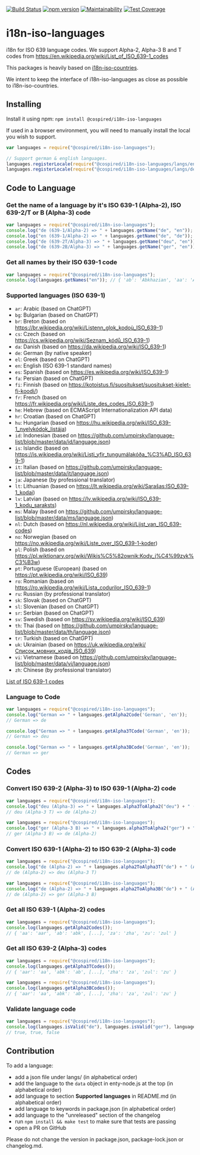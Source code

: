 [![Build Status](https://travis-ci.com/cospired/i18n-iso-languages.svg?branch=main)](https://travis-ci.com/cospired/i18n-iso-languages)
[![npm version](https://badge.fury.io/js/%40cospired%2Fi18n-iso-languages.svg)](https://badge.fury.io/js/%40cospired%2Fi18n-iso-languages)
[![Maintainability](https://api.codeclimate.com/v1/badges/31071476c2117e90d6fe/maintainability)](https://codeclimate.com/github/cospired/i18n-iso-languages/maintainability)
[![Test Coverage](https://api.codeclimate.com/v1/badges/31071476c2117e90d6fe/test_coverage)](https://codeclimate.com/github/cospired/i18n-iso-languages/test_coverage)

# i18n-iso-languages

i18n for ISO 639 language codes. We support Alpha-2, Alpha-3 B and T codes from https://en.wikipedia.org/wiki/List_of_ISO_639-1_codes

This packages is heavily based on [i18n-iso-countries](https://github.com/michaelwittig/node-i18n-iso-countries).

We intent to keep the interface of i18n-iso-languages as close as possible to i18n-iso-countries.
## Installing

Install it using npm: `npm install @cospired/i18n-iso-languages`

If used in a browser environment, you will need to manually install the local you wish to support.

```javascript
var languages = require("@cospired/i18n-iso-languages");

// Support german & english languages.
languages.registerLocale(require("@cospired/i18n-iso-languages/langs/en.json"));
languages.registerLocale(require("@cospired/i18n-iso-languages/langs/de.json"));
```

## Code to Language

### Get the name of a language by it's ISO 639-1 (Alpha-2), ISO 639-2/T or B (Alpha-3) code

`````javascript
var languages = require("@cospired/i18n-iso-languages");
console.log("de (639-1/Alpha-2) => " + languages.getName("de", "en")); // German
console.log("en (639-1/Alpha-2) => " + languages.getName("de", "de")); // Deutsch
console.log("de (639-2T/Alpha-3) => " + languages.getName("deu", "en")); // German
console.log("de (639-2B/Alpha-3) => " + languages.getName("ger", "en")); // German
`````

### Get all names by their ISO 639-1 code

`````javascript
var languages = require("@cospired/i18n-iso-languages");
console.log(languages.getNames("en")); // { 'ab': 'Abkhazian', 'aa': 'Afar', [...], 'za': 'Zhuang', 'zu': 'Zulu' }
`````

### Supported languages (ISO 639-1)

* `ar`: Arabic (based on ChatGPT)
* `bg`: Bulgarian (based on ChatGPT)
* `br`: Breton (based on https://br.wikipedia.org/wiki/Listenn_glok_kodoù_ISO_639-1)
* `cs`: Czech (based on https://cs.wikipedia.org/wiki/Seznam_kódů_ISO_639-1)
* `da`: Danish (based on https://da.wikipedia.org/wiki/ISO_639-1)
* `de`: German (by native speaker)
* `el`: Greek (based on ChatGPT)
* `en`: English (ISO 639-1 standard names)
* `es`: Spanish (based on https://es.wikipedia.org/wiki/ISO_639-1)
* `fa`: Persian (based on ChatGPT)
* `fi`: Finnish (based on https://kotoistus.fi/suositukset/suositukset-kielet-fi-koodi/)
* `fr`: French (based on https://fr.wikipedia.org/wiki/Liste_des_codes_ISO_639-1)
* `he`: Hebrew (based on ECMAScript Internationalization API data)
* `hr`: Croatian (based on ChatGPT)
* `hu`: Hungarian (based on https://hu.wikipedia.org/wiki/ISO_639-1_nyelvkódok_listája)
* `id`: Indonesian (based on https://github.com/umpirsky/language-list/blob/master/data/id/language.json)
* `is`: Islandic (based on https://is.wikipedia.org/wiki/Listi_yfir_tungumálakóða_%C3%AD_ISO_639-1)
* `it`: Italian (based on https://github.com/umpirsky/language-list/blob/master/data/it/language.json)
* `ja`: Japanese (by professional translator)
* `lt`: Lithuanian (based on https://lt.wikipedia.org/wiki/Sąrašas:ISO_639-1_kodai)
* `lv`: Latvian (based on https://lv.wikipedia.org/wiki/ISO_639-1_kodu_saraksts)
* `ms`: Malay (based on https://github.com/umpirsky/language-list/blob/master/data/ms/language.json)
* `nl`: Dutch (based on https://nl.wikipedia.org/wiki/Lijst_van_ISO_639-codes)
* `no`: Norwegian (based on https://no.wikipedia.org/wiki/Liste_over_ISO_639-1-koder)
* `pl`: Polish (based on https://pl.wiktionary.org/wiki/Wikis%C5%82ownik:Kody_j%C4%99zyk%C3%B3w)
* `pt`: Portuguese (European) (based on https://pt.wikipedia.org/wiki/ISO_639)
* `ro`: Romanian (based on https://ro.wikipedia.org/wiki/Lista_codurilor_ISO_639-1)
* `ru`: Russian (by professional translator)
* `sk`: Slovak (based on ChatGPT)
* `sl`: Slovenian (based on ChatGPT)
* `sr`: Serbian (based on ChatGPT)
* `sv`: Swedish (based on https://sv.wikipedia.org/wiki/ISO_639)
* `th`: Thai (based on https://github.com/umpirsky/language-list/blob/master/data/th/language.json)
* `tr`: Turkish (based on ChatGPT)
* `uk`: Ukrainian (based on https://uk.wikipedia.org/wiki/Список_мовних_кодів_ISO_639)
* `vi`: Vietnamese (based on https://github.com/umpirsky/language-list/blob/master/data/vi/language.json)
* `zh`: Chinese (by professional translator)



[List of ISO 639-1 codes](https://en.wikipedia.org/wiki/List_of_ISO_639-1_codes)

### Language to Code

`````javascript
var languages = require("@cospired/i18n-iso-languages");
console.log("German => " + languages.getAlpha2Code('German', 'en'));
// German => de

console.log("German => " + languages.getAlpha3TCode('German', 'en'));
// German => deu

console.log("German => " + languages.getAlpha3BCode('German', 'en'));
// German => ger
`````

## Codes

### Convert ISO 639-2 (Alpha-3) to ISO 639-1 (Alpha-2) code

`````javascript
var languages = require("@cospired/i18n-iso-languages");
console.log("deu (Alpha-3) => " + languages.alpha3ToAlpha2("deu") + " (Alpha-2)");
// deu (Alpha-3 T) => de (Alpha-2)

var languages = require("@cospired/i18n-iso-languages");
console.log("ger (Alpha-3 B) => " + languages.alpha3ToAlpha2("ger") + " (Alpha-2)");
// ger (Alpha-3 B) => de (Alpha-2)
`````

### Convert ISO 639-1 (Alpha-2) to ISO 639-2 (Alpha-3) code
`````javascript
var languages = require("@cospired/i18n-iso-languages");
console.log("de (Alpha-2) => " + languages.alpha2ToAlpha3T("de") + " (Alpha-3 T)");
// de (Alpha-2) => deu (Alpha-3 T)

var languages = require("@cospired/i18n-iso-languages");
console.log("de (Alpha-2) => " + languages.alpha2ToAlpha3B("de") + " (Alpha-3 B)");
// de (Alpha-2) => ger (Alpha-3 B)
`````

### Get all ISO 639-1 (Alpha-2) codes

`````javascript
var languages = require("@cospired/i18n-iso-languages");
console.log(languages.getAlpha2Codes());
// { 'aa': 'aar', 'ab': 'abk', [...], 'za': 'zha', 'zu': 'zul' }
`````

### Get all ISO 639-2 (Alpha-3) codes

`````javascript
var languages = require("@cospired/i18n-iso-languages");
console.log(languages.getAlpha3TCodes());
// { 'aar': 'aa', 'abk': 'ab', [...], 'zha': 'za', 'zul': 'zu' }

var languages = require("@cospired/i18n-iso-languages");
console.log(languages.getAlpha3BCodes());
// { 'aar': 'aa', 'abk': 'ab', [...], 'zha': 'za', 'zul': 'zu' }
`````

### Validate language code
``````javascript
var languages = require("@cospired/i18n-iso-languages");
console.log(languages.isValid("de"), languages.isValid("ger"), languages.isValid("xx")));
// true, true, false
``````

## Contribution

To add a language:

* add a json file under langs/ (in alphabetical order)
* add the language to the `data` object in enty-node.js at the top (in alphabetical order)
* add language to section **Supported languages** in README.md (in alphabetical order)
* add language to keywords in package.json (in alphabetical order)
* add language to the "unreleased" section of the changelog
* run `npm install && make test` to make sure that tests are passing
* open a PR on GitHub

Please do not change the version in package.json, package-lock.json or changelog.md.
